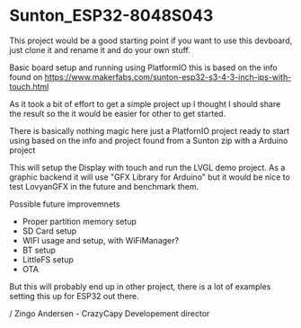 # Sunton_ESP32-8048S043

This project would be a good starting point if you want to use this devboard, just clone it
and rename it and do your own stuff.

Basic board setup and running using PlatformIO
this is based on the info found on
https://www.makerfabs.com/sunton-esp32-s3-4-3-inch-ips-with-touch.html

As it took a bit of effort to get a simple project up I thought I should
share the result so the it would be easier for other to get started.

There is basically nothing magic here just a PlatfornIO project ready to start
using based on the info and project found from a Sunton zip with a Arduino project

This will setup the Display with touch and run the LVGL demo project. As a graphic
backend it will use "GFX Library for Arduino" but it would be nice to test LovyanGFX
in the future and benchmark them.

Possible future improvemnets

 * Proper partition memory setup
 * SD Card setup
 * WIFI usage and setup, with WiFiManager?
 * BT setup
 * LittleFS setup
 * OTA
 
 But this will probably end up in other project, there is a lot of examples setting this up
 for ESP32 out there.

/ Zingo Andersen - CrazyCapy Developement director
